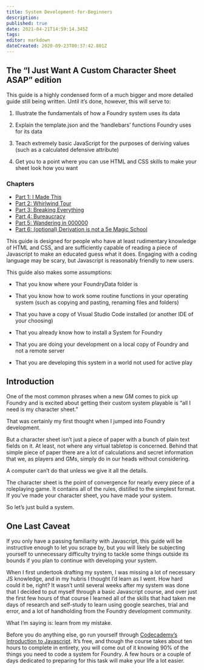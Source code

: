 ```yaml
---
title: System Development-for-Beginners
description: 
published: true
date: 2021-04-21T14:59:14.345Z
tags: 
editor: markdown
dateCreated: 2020-09-23T00:37:42.801Z
---
```


##  The “I Just Want A Custom Character Sheet ASAP” edition

  

This guide is a highly condensed form of a much bigger and more detailed guide still being written. Until it’s done, however, this will serve to:

  

1.  Illustrate the fundamentals of how a Foundry system uses its data
    
2.  Explain the template.json and the ‘handlebars’ functions Foundry uses for its data
    
3.  Teach extremely basic JavaScript for the purposes of deriving values (such as a calculated defensive attribute)
    
4.  Get you to a point where you can use HTML and CSS skills to make your sheet look how you want
    

### Chapters
* [Part 1: I Made This](/development/guides/System-Development-for-Beginners/System-Development-Part-1-I-Made-This)
* [Part 2: Whirlwind Tour](/development/guides/System-Development-for-Beginners/System-Development-Part-2-Whirlwind-Tour)
* [Part 3: Breaking Everything](/development/guides/System-Development-for-Beginners/System-Development-Part-3-Breaking-Everything)
* [Part 4: Bureaucracy](/development/guides/System-Development-for-Beginners/System-Development-Part-4-Bureaucracy)
* [Part 5: Wandering in 000000](/development/guides/System-Development-for-Beginners/System-Development-Part-5-Wandering-in-000000)
* [Part 6: (optional) Derivation is not a 5e Magic School](/development/guides/System-Development-for-Beginners/System-Development-Part-6-(optional)-Derivation-is-not-a-5e-Magic-School)


This guide is designed for people who have at least rudimentary knowledge of HTML and CSS, and are sufficiently capable of reading a piece of Javascript to make an educated guess what it does. Engaging with a coding language may be scary, but Javascript is reasonably friendly to new users.

  

This guide also makes some assumptions:

-   That you know where your FoundryData folder is
    
-   That you know how to work some routine functions in your operating system (such as copying and pasting, renaming files and folders)
    
-   That you have a copy of Visual Studio Code installed (or another IDE of your choosing)
    
-   That you already know how to install a System for Foundry
    
-   That you are doing your development on a local copy of Foundry and not a remote server
    
-   That you are developing this system in a world not used for active play
    

  

## Introduction

One of the most common phrases when a new GM comes to pick up Foundry and is excited about getting their custom system playable is “all I need is my character sheet.”  
  
That was certainly my first thought when I jumped into Foundry development.

  

But a character sheet isn’t just a piece of paper with a bunch of plain text fields on it. At least, not where any virtual tabletop is concerned. Behind that simple piece of paper there are a lot of calculations and secret information that we, as players and GMs, simply do in our heads without considering.

  

A computer can’t do that unless we give it all the details.

  

The character sheet is the point of convergence for nearly every piece of a roleplaying game. It contains all of the rules, distilled to the simplest format. If you’ve made your character sheet, you have made your system.

  
So let’s just build a system.

  
  

## One Last Caveat

If you only have a passing familiarity with Javascript, this guide will  be instructive enough to let you scrape by, but you will likely be subjecting yourself to unnecessary difficulty trying to tackle some things outside its bounds if you plan to continue with developing your system.

  

When I first undertook drafting my system, I was missing a lot of necessary JS knowledge, and in my hubris I thought I’d learn as I went. How hard could it be, right? It wasn’t until several weeks after my system was done that I decided to put myself through a basic Javascript course, and over just the first few hours of that course I learned all of the skills that had taken me days of research and self-study to learn using google searches, trial and error, and a lot of handholding from the Foundry development community.

  

What I’m saying is: learn from my mistake.

  

Before you do anything else, go run yourself through [Codecademy’s Introduction to Javascript](https://www.codecademy.com/learn/introduction-to-javascript). It’s free, and though the course takes about ten hours to complete in entirety, you will come out of it knowing 90% of the things you need to code a system for Foundry. A few hours or a couple of days dedicated to preparing for this task will make your life a lot easier.
